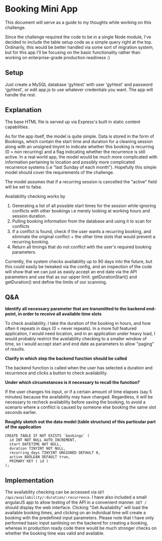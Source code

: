 Booking Mini App
================

This document will serve as a guide to my thoughts while working on this challenge.

Since the challenge required the code to be in a single Node module, I've decided 
to include the table setup code as a simple query right at the top. Ordinarily, this
would be better handled via some sort of migration system, but for this app I'll be
focusing on the basic functionality rather than working on enterprise-grade
production readiness :)

Setup
------

Just create a MySQL database 'gyhtest' with user 'gyhtest' and password 'gyhtest', or edit app.js to use whatever credentials you want. The app will handle the rest.

Explanation
------------

The base HTML file is served up via Express's built in static content capabilities.

As for the app itself, the model is quite simple. Data is stored in the form of Bookings,
which contain the start time and duration for a cleaning session along with an unsigned tinyint
to indicate whether this booking is recurring (0 = non recurring) and a flag indicating
whether the recurrence is still active. In a real world app, the model would be much more 
complicated with information pertaining to location and possibly more complicated recurrence 
systems (i.e "last Sunday of each month"). Hopefully this simple model should cover the
requirements of the challenge.

The model assumes that if a recurring session is cancelled the "active" field will be set to false.

Availability checking works by 

1. Generating a list of all possible start times for the session while ignoring conflicts with other bookings i.e merely looking at working hours and session duration.
2. Pulling booking information from the database and using it to scan for conflicts
3. If a conflict is found, check if the user wants a recurring booking, and eliminate the original conflict + the other time slots that would prevent a recurring booking.
4. Return all timings that do not conflict with the user's required booking parameters.

Currently, the system checks availability up to 90 days into the future, but this could easily be tweaked via the config, and an inspection of the code will show that we can just as easily accept an end date via the API parameters and use that as our upper limit. getDurationStart() and getDuration() end define the limits of our scanning.

Q&A
---

**Identify all necessary parameter that are transmitted to the backend end-point, in order to receive all available time slots**

To check availability, I take the duration of the booking in hours, and how often it repeats in days (0 = never repeats). In a more full featured application, I would need location, and in an application under heavy load, I would probably restrict the availability checking to a smaller window of time, so I would accept start and end date as parameters to allow "paging" of results.

**Clarify in which step the backend function should be called**

The backend function is called when the user has selected a duration and recurrence and clicks a button to check availability.

**Under which circumstances is it necessary to recall the function?**

If the user changes his input, or if a certain amount of time elapses (say 5 minutes) because the availability may have changed. Regardless, it will be necessary to recheck availability before saving the booking, to avoid a scenario where a conflict is caused by someone else booking the same slot seconds earlier.

**Roughly sketch out the data model (table structure) of this particular part of the application**

	CREATE TABLE IF NOT EXISTS `bookings` (
	  id INT NOT NULL AUTO_INCREMENT,
	  start DATETIME NOT NULL,
	  duration TINYINT NOT NULL,
	  recurring_days TINYINT UNSIGNED DEFAULT 0,
	  active BOOLEAN DEFAULT true,
	  PRIMARY KEY ( id )
	);

Implementation
--------------

The availability checking can be accessed via `GET /api/availability/:duration/:recurrence`. I have also included a small angularJS app to allow testing of the API in a convenient manner. `GET /` should display the web interface. Clicking "Get Availability" will load the available booking times, and clicking on an individual time will create a booking with the predefined input parameters. Please note that I have only performed basic input sanitising on the backend for creating a booking, whereas in production ready code there would be much stronger checks on whether the booking time was valid and available.